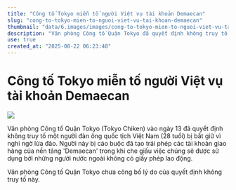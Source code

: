 ```yaml
---
title: "Công tố Tokyo miễn tố người Việt vụ tài khoản Demaecan"
slug: "cong-to-tokyo-mien-to-nguoi-viet-vu-tai-khoan-demaecan"
thumbnail: "data/6.images/images/cong-to-tokyo-mien-to-nguoi-viet-vu-tai-khoan-demaecan.webp"
description: "Văn phòng Công tố Quận Tokyo đã quyết định không truy tố một người đàn ông quốc tịch Việt Nam (28 tuổi) bị bắt vì nghi ngờ lừa đảo, do đã tạo tài khoản giao hàng 'Demaecan' một cách bất hợp pháp khi che giấu việc sử dụng bởi người nước ngoài không có giấy phép lao động."
use: true
created_at: "2025-08-22 06:23:48"
---
```


# Công tố Tokyo miễn tố người Việt vụ tài khoản Demaecan

![](/images/20250821-07255773-jnn-000-1-view.webp)

Văn phòng Công tố Quận Tokyo (Tokyo Chiken) vào ngày 13 đã quyết định không truy tố một người đàn ông quốc tịch Việt Nam (28 tuổi) bị bắt giữ vì nghi ngờ lừa đảo. Người này bị cáo buộc đã tạo trái phép các tài khoản giao hàng của nền tảng 'Demaecan' trong khi che giấu việc chúng sẽ được sử dụng bởi những người nước ngoài không có giấy phép lao động.

Văn phòng Công tố Quận Tokyo chưa công bố lý do của quyết định không truy tố này.
